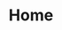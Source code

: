 ---
# https://vitepress.dev/reference/default-theme-home-page
layout: home

title: Home

hero:
  name: "Law for idiots"
  tagline: Law for idiots is a non-profit organization that aims to make the law a lot less scary to those who are facing legal troubles but have zero experience and no clue where to start when it comes to dealing with legal matters.
  image:
    src: /homepage.svg
    alt: Homepage Image
  actions:
    - theme: brand
      text: Introduction
      link: /introduction/
---